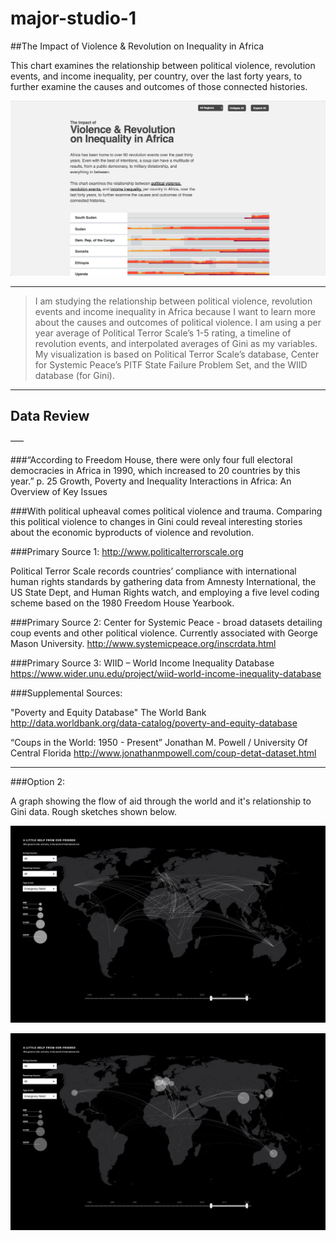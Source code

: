 # major-studio-1

##The Impact of Violence & Revolution on Inequality in Africa

This chart examines the relationship between political violence, revolution events, and income inequality, per country, over the last forty years, to further examine the causes and outcomes of those connected histories.

[![](preview.png)](https://rhoon.github.io/major-studio-1/narrative/)

___

>I am studying the relationship between political violence, revolution events and income inequality in Africa because I want to learn more about the causes and outcomes of political violence. I am using a per year average of Political Terror Scale’s 1-5 rating, a timeline of revolution events, and interpolated averages of Gini as my variables. My visualization is based on Political Terror Scale’s database, Center for Systemic Peace’s PITF State Failure Problem Set, and the WIID database (for Gini).

___

## Data Review

–––

###“According to Freedom House, there were only four full electoral democracies in Africa in 1990, which increased to 20 countries by this year.” 
p. 25 Growth, Poverty and Inequality Interactions in Africa: An Overview of Key Issues

###With political upheaval comes political violence and trauma. Comparing this political violence to changes in Gini could reveal interesting stories about the economic byproducts of violence and revolution.

###Primary Source 1:
http://www.politicalterrorscale.org

Political Terror Scale records countries’ compliance with international human rights standards by gathering data from Amnesty International, the US State Dept, and Human Rights watch, and employing a five level coding scheme based on the 1980 Freedom House Yearbook.

###Primary Source 2:
Center for Systemic Peace - broad datasets detailing coup events and other political violence.
Currently associated with George Mason University.
http://www.systemicpeace.org/inscrdata.html

###Primary Source 3:
WIID – World Income Inequality Database
https://www.wider.unu.edu/project/wiid-world-income-inequality-database

###Supplemental Sources:

"Poverty and Equity Database" The World Bank 
http://data.worldbank.org/data-catalog/poverty-and-equity-database

“Coups in the World: 1950 - Present” Jonathan M. Powell  / University Of Central Florida
 http://www.jonathanmpowell.com/coup-detat-dataset.html

___

###Option 2:

A graph showing the flow of aid through the world and it's relationship to Gini data. Rough sketches shown below.

![](Option2-1.jpg)

![](Option2-2.jpg)